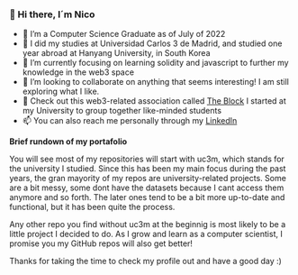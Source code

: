 ### 👋 Hi there, I´m Nico 

- 🔭 I’m a Computer Science Graduate as of July of 2022
- 🌱 I did my studies at Universidad Carlos 3 de Madrid, and studied one year abroad at Hanyang University, in South Korea
- 👯 I’m currently focusing on learning solidity and javascript to further my knowledge in the web3 space
- 🤔 I’m looking to collaborate on anything that seems interesting! I am still exploring what I like.
- 💬 Check out this web3-related association called [The Block](https://www.linkedin.com/in/the-block-b7138123a/) I started at my University to group together like-minded students 
- 📫 You can also reach me personally through my [LinkedIn](https://www.linkedin.com/in/nicol%C3%A1s-arnedo-villanueva-454a36169/)


**Brief rundown of my portafolio**

You will see most of my repositories will start with uc3m, which stands for the university I studied. Since this has been my main focus during the past years, the gran mayority of my repos are university-related projects. Some are a bit messy, some dont have the datasets because I cant access them anymore and so forth. The later ones tend to be a bit more up-to-date and functional, but it has been quite the process.

Any other repo you find without uc3m at the beginnig is most likely to be a little project I decided to do. As I grow and learn as a computer scientist, I promise you my GitHub repos will also get better!

Thanks for taking the time to check my profile out and have a good day :)
